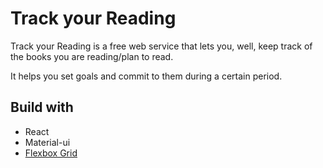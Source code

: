<h1>Track your Reading</h1>

<p>Track your Reading is a free web service that lets you, well, keep track of the books you are reading/plan to read.</p>
<p>It helps you set goals and commit to them during a certain period.</p>

<h2>Build with</h2>
<ul>
  <li>React</li>
  <li>Material-ui</li>
  <li><a href="http://flexboxgrid.com">Flexbox Grid</a></li>
</ul>